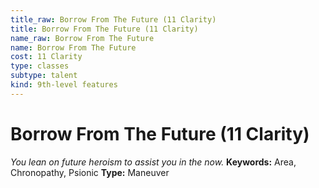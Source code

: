 ```yaml
---
title_raw: Borrow From The Future (11 Clarity)
title: Borrow From The Future (11 Clarity)
name_raw: Borrow From The Future
name: Borrow From The Future
cost: 11 Clarity
type: classes
subtype: talent
kind: 9th-level features
---
```


# Borrow From The Future (11 Clarity)

*You lean on future heroism to assist you in the now.* **Keywords:** Area, Chronopathy, Psionic **Type:** Maneuver
